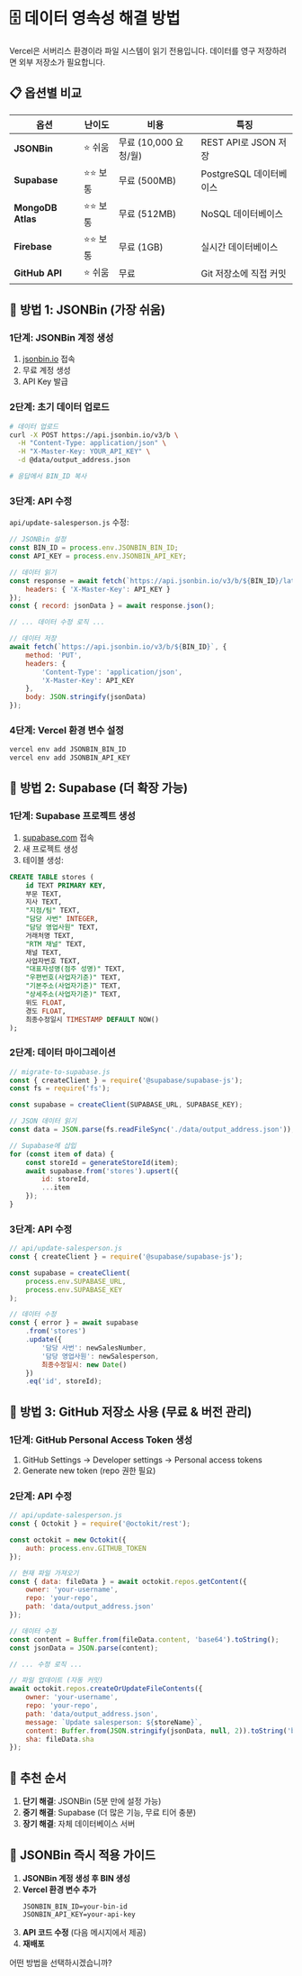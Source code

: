 # 🗄️ 데이터 영속성 해결 방법

Vercel은 서버리스 환경이라 파일 시스템이 읽기 전용입니다. 데이터를 영구 저장하려면 외부 저장소가 필요합니다.

## 📋 옵션별 비교

| 옵션 | 난이도 | 비용 | 특징 |
|------|--------|------|------|
| **JSONBin** | ⭐ 쉬움 | 무료 (10,000 요청/월) | REST API로 JSON 저장 |
| **Supabase** | ⭐⭐ 보통 | 무료 (500MB) | PostgreSQL 데이터베이스 |
| **MongoDB Atlas** | ⭐⭐ 보통 | 무료 (512MB) | NoSQL 데이터베이스 |
| **Firebase** | ⭐⭐ 보통 | 무료 (1GB) | 실시간 데이터베이스 |
| **GitHub API** | ⭐ 쉬움 | 무료 | Git 저장소에 직접 커밋 |

## 🚀 방법 1: JSONBin (가장 쉬움)

### 1단계: JSONBin 계정 생성
1. [jsonbin.io](https://jsonbin.io) 접속
2. 무료 계정 생성
3. API Key 발급

### 2단계: 초기 데이터 업로드
```bash
# 데이터 업로드
curl -X POST https://api.jsonbin.io/v3/b \
  -H "Content-Type: application/json" \
  -H "X-Master-Key: YOUR_API_KEY" \
  -d @data/output_address.json

# 응답에서 BIN_ID 복사
```

### 3단계: API 수정

`api/update-salesperson.js` 수정:
```javascript
// JSONBin 설정
const BIN_ID = process.env.JSONBIN_BIN_ID;
const API_KEY = process.env.JSONBIN_API_KEY;

// 데이터 읽기
const response = await fetch(`https://api.jsonbin.io/v3/b/${BIN_ID}/latest`, {
    headers: { 'X-Master-Key': API_KEY }
});
const { record: jsonData } = await response.json();

// ... 데이터 수정 로직 ...

// 데이터 저장
await fetch(`https://api.jsonbin.io/v3/b/${BIN_ID}`, {
    method: 'PUT',
    headers: {
        'Content-Type': 'application/json',
        'X-Master-Key': API_KEY
    },
    body: JSON.stringify(jsonData)
});
```

### 4단계: Vercel 환경 변수 설정
```bash
vercel env add JSONBIN_BIN_ID
vercel env add JSONBIN_API_KEY
```

## 🚀 방법 2: Supabase (더 확장 가능)

### 1단계: Supabase 프로젝트 생성
1. [supabase.com](https://supabase.com) 접속
2. 새 프로젝트 생성
3. 테이블 생성:

```sql
CREATE TABLE stores (
    id TEXT PRIMARY KEY,
    부문 TEXT,
    지사 TEXT,
    "지점/팀" TEXT,
    "담당 사번" INTEGER,
    "담당 영업사원" TEXT,
    거래처명 TEXT,
    "RTM 채널" TEXT,
    채널 TEXT,
    사업자번호 TEXT,
    "대표자성명(점주 성명)" TEXT,
    "우편번호(사업자기준)" TEXT,
    "기본주소(사업자기준)" TEXT,
    "상세주소(사업자기준)" TEXT,
    위도 FLOAT,
    경도 FLOAT,
    최종수정일시 TIMESTAMP DEFAULT NOW()
);
```

### 2단계: 데이터 마이그레이션
```javascript
// migrate-to-supabase.js
const { createClient } = require('@supabase/supabase-js');
const fs = require('fs');

const supabase = createClient(SUPABASE_URL, SUPABASE_KEY);

// JSON 데이터 읽기
const data = JSON.parse(fs.readFileSync('./data/output_address.json'));

// Supabase에 삽입
for (const item of data) {
    const storeId = generateStoreId(item);
    await supabase.from('stores').upsert({
        id: storeId,
        ...item
    });
}
```

### 3단계: API 수정
```javascript
// api/update-salesperson.js
const { createClient } = require('@supabase/supabase-js');

const supabase = createClient(
    process.env.SUPABASE_URL,
    process.env.SUPABASE_KEY
);

// 데이터 수정
const { error } = await supabase
    .from('stores')
    .update({
        '담당 사번': newSalesNumber,
        '담당 영업사원': newSalesperson,
        최종수정일시: new Date()
    })
    .eq('id', storeId);
```

## 🚀 방법 3: GitHub 저장소 사용 (무료 & 버전 관리)

### 1단계: GitHub Personal Access Token 생성
1. GitHub Settings → Developer settings → Personal access tokens
2. Generate new token (repo 권한 필요)

### 2단계: API 수정
```javascript
// api/update-salesperson.js
const { Octokit } = require('@octokit/rest');

const octokit = new Octokit({
    auth: process.env.GITHUB_TOKEN
});

// 현재 파일 가져오기
const { data: fileData } = await octokit.repos.getContent({
    owner: 'your-username',
    repo: 'your-repo',
    path: 'data/output_address.json'
});

// 데이터 수정
const content = Buffer.from(fileData.content, 'base64').toString();
const jsonData = JSON.parse(content);

// ... 수정 로직 ...

// 파일 업데이트 (자동 커밋)
await octokit.repos.createOrUpdateFileContents({
    owner: 'your-username',
    repo: 'your-repo',
    path: 'data/output_address.json',
    message: `Update salesperson: ${storeName}`,
    content: Buffer.from(JSON.stringify(jsonData, null, 2)).toString('base64'),
    sha: fileData.sha
});
```

## 🎯 추천 순서

1. **단기 해결**: JSONBin (5분 만에 설정 가능)
2. **중기 해결**: Supabase (더 많은 기능, 무료 티어 충분)
3. **장기 해결**: 자체 데이터베이스 서버

## 📝 JSONBin 즉시 적용 가이드

1. **JSONBin 계정 생성 후 BIN 생성**
2. **Vercel 환경 변수 추가**
   ```
   JSONBIN_BIN_ID=your-bin-id
   JSONBIN_API_KEY=your-api-key
   ```
3. **API 코드 수정** (다음 메시지에서 제공)
4. **재배포**

어떤 방법을 선택하시겠습니까?
